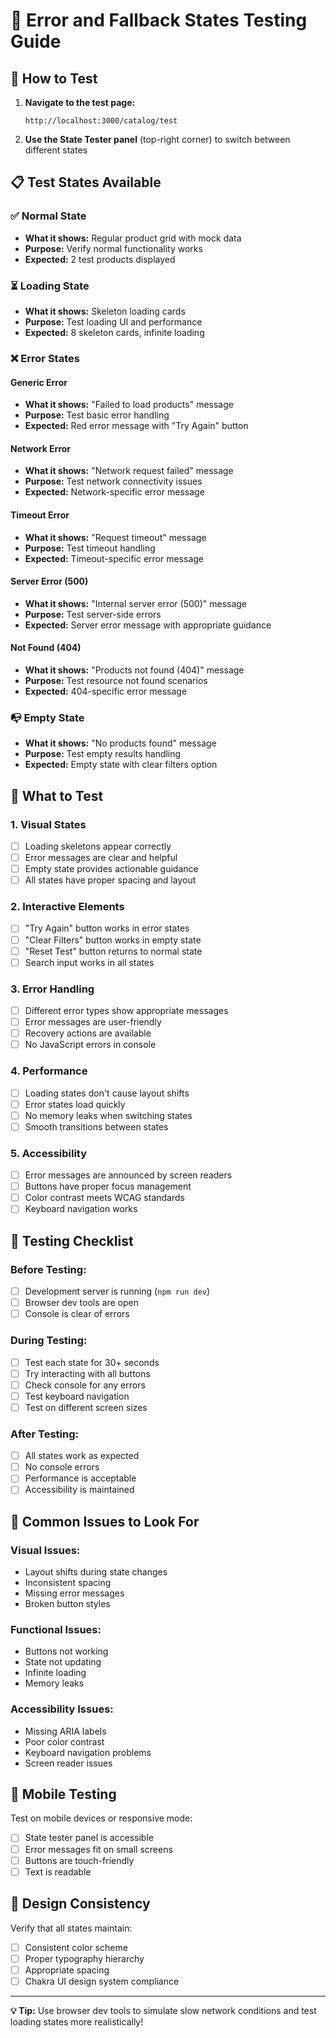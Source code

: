 # 🧪 Error and Fallback States Testing Guide

## 🚀 How to Test

1. **Navigate to the test page:**

   ```
   http://localhost:3000/catalog/test
   ```

2. **Use the State Tester panel** (top-right corner) to switch between different states

## 📋 Test States Available

### ✅ **Normal State**

- **What it shows:** Regular product grid with mock data
- **Purpose:** Verify normal functionality works
- **Expected:** 2 test products displayed

### ⏳ **Loading State**

- **What it shows:** Skeleton loading cards
- **Purpose:** Test loading UI and performance
- **Expected:** 8 skeleton cards, infinite loading

### ❌ **Error States**

#### **Generic Error**

- **What it shows:** "Failed to load products" message
- **Purpose:** Test basic error handling
- **Expected:** Red error message with "Try Again" button

#### **Network Error**

- **What it shows:** "Network request failed" message
- **Purpose:** Test network connectivity issues
- **Expected:** Network-specific error message

#### **Timeout Error**

- **What it shows:** "Request timeout" message
- **Purpose:** Test timeout handling
- **Expected:** Timeout-specific error message

#### **Server Error (500)**

- **What it shows:** "Internal server error (500)" message
- **Purpose:** Test server-side errors
- **Expected:** Server error message with appropriate guidance

#### **Not Found (404)**

- **What it shows:** "Products not found (404)" message
- **Purpose:** Test resource not found scenarios
- **Expected:** 404-specific error message

### 📭 **Empty State**

- **What it shows:** "No products found" message
- **Purpose:** Test empty results handling
- **Expected:** Empty state with clear filters option

## 🎯 **What to Test**

### **1. Visual States**

- [ ] Loading skeletons appear correctly
- [ ] Error messages are clear and helpful
- [ ] Empty state provides actionable guidance
- [ ] All states have proper spacing and layout

### **2. Interactive Elements**

- [ ] "Try Again" button works in error states
- [ ] "Clear Filters" button works in empty state
- [ ] "Reset Test" button returns to normal state
- [ ] Search input works in all states

### **3. Error Handling**

- [ ] Different error types show appropriate messages
- [ ] Error messages are user-friendly
- [ ] Recovery actions are available
- [ ] No JavaScript errors in console

### **4. Performance**

- [ ] Loading states don't cause layout shifts
- [ ] Error states load quickly
- [ ] No memory leaks when switching states
- [ ] Smooth transitions between states

### **5. Accessibility**

- [ ] Error messages are announced by screen readers
- [ ] Buttons have proper focus management
- [ ] Color contrast meets WCAG standards
- [ ] Keyboard navigation works

## 🔧 **Testing Checklist**

### **Before Testing:**

- [ ] Development server is running (`npm run dev`)
- [ ] Browser dev tools are open
- [ ] Console is clear of errors

### **During Testing:**

- [ ] Test each state for 30+ seconds
- [ ] Try interacting with all buttons
- [ ] Check console for any errors
- [ ] Test keyboard navigation
- [ ] Test on different screen sizes

### **After Testing:**

- [ ] All states work as expected
- [ ] No console errors
- [ ] Performance is acceptable
- [ ] Accessibility is maintained

## 🐛 **Common Issues to Look For**

### **Visual Issues:**

- Layout shifts during state changes
- Inconsistent spacing
- Missing error messages
- Broken button styles

### **Functional Issues:**

- Buttons not working
- State not updating
- Infinite loading
- Memory leaks

### **Accessibility Issues:**

- Missing ARIA labels
- Poor color contrast
- Keyboard navigation problems
- Screen reader issues

## 📱 **Mobile Testing**

Test on mobile devices or responsive mode:

- [ ] State tester panel is accessible
- [ ] Error messages fit on small screens
- [ ] Buttons are touch-friendly
- [ ] Text is readable

## 🎨 **Design Consistency**

Verify that all states maintain:

- [ ] Consistent color scheme
- [ ] Proper typography hierarchy
- [ ] Appropriate spacing
- [ ] Chakra UI design system compliance

---

**💡 Tip:** Use browser dev tools to simulate slow network conditions and test loading states more realistically!
